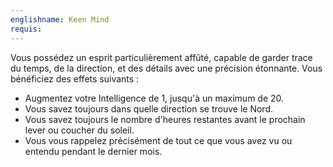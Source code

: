 ```yaml
---
englishname: Keen Mind
requis:
---
```

Vous possédez un esprit particulièrement affûté, capable de garder trace du temps, de la direction, et des détails avec une précision étonnante. Vous bénéficiez des effets suivants : 

 - Augmentez votre Intelligence de 1, jusqu'à un maximum de 20.
 - Vous savez toujours dans quelle direction se trouve le Nord.
 - Vous savez toujours le nombre d'heures restantes avant le prochain lever ou coucher du soleil.
 - Vous vous rappelez précisément de tout ce que vous avez vu ou entendu pendant le dernier mois.

